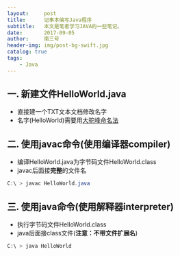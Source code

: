 ```yaml
---
layout:     post
title:      记事本编写Java程序
subtitle:   本文是笔者学习JAVA的一些笔记。
date:       2017-09-05
author:     南三号
header-img: img/post-bg-swift.jpg
catalog: true
tags:
    - Java
---
```


## 一. 新建文件HelloWorld.java
- 直接建一个TXT文本文档修改名字
- 名字(HelloWorld)需要用[大驼峰命名法](https://nansanhao.github.io/2017/08/23/JAVA%E5%AD%A6%E4%B9%A0%E4%B9%8B%E8%A7%84%E8%8C%83%E7%AF%87-%E4%B8%80/)
## 二. 使用javac命令(使用编译器compiler)
- 编译HelloWorld.java为字节码文件HelloWorld.class
- javac后面接**完整**的文件名

```powershell
C:\ > javac HelloWorld.java
```

## 三. 使用java命令(使用解释器interpreter)
- 执行字节码文件HelloWorld.class
- java后面接class文件(**注意：不带文件扩展名**)
```powershell
C:\ > java HelloWorld
```

